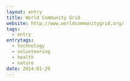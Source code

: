 ```yaml
---
layout: entry
title: World Community Grid
website: http://www.worldcommunitygrid.org/
tags:
  - entry
entrytags:
  - technology
  - volunteering
  - health
  - nature
date: 2014-01-29
---
```


